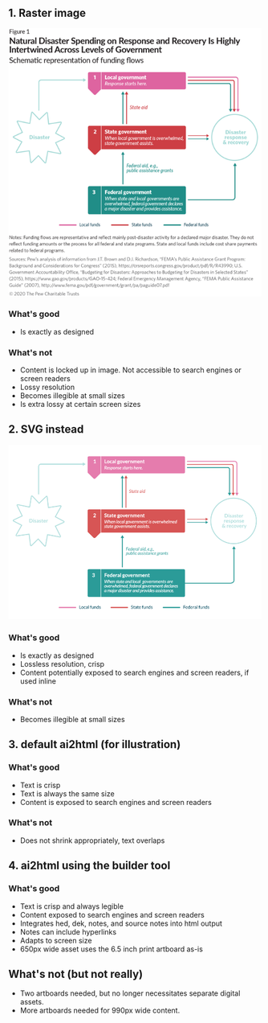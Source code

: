## 1. Raster image
![raster image](./presentation-assets/raster.png)

### What's good
* Is exactly as designed

### What's not
* Content is locked up in image. Not accessible to search engines or screen readers
* Lossy resolution
* Becomes illegible at small sizes
* Is extra lossy at certain screen sizes

## 2. SVG instead
![svg image](./presentation-assets/svg.svg)

### What's good
* Is exactly as designed
* Lossless resolution, crisp
* Content potentially exposed to search engines and screen readers, if used inline

### What's not
* Becomes illegible at small sizes

## 3. default ai2html (for illustration)
<div id="unmodified"></div>

### What's good
* Text is crisp
* Text is always the same size
* Content is exposed to search engines and screen readers

### What's not
* Does not shrink appropriately, text overlaps

## 4. ai2html using the builder tool
<div id="builder-asset"></div>

### What's good
* Text is crisp and always legible
* Content exposed to search engines and screen readers
* Integrates hed, dek, notes, and source notes into html output
* Notes can include hyperlinks
* Adapts to screen size
* 650px wide asset uses the 6.5 inch print artboard as-is

## What's not (but not really)
* Two artboards needed, but no longer necessitates separate digital assets.
* More artboards needed for 990px wide content.